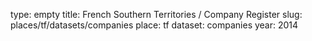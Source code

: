 type: empty
title: French Southern Territories / Company Register
slug: places/tf/datasets/companies
place: tf
dataset: companies
year: 2014

